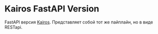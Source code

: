 # Kairos FastAPI Version

FastAPI версия [Kairos](https://github.com/Sashayerty/Kairos). Представляет собой тот же пайплайн, но в виде RESTapi.